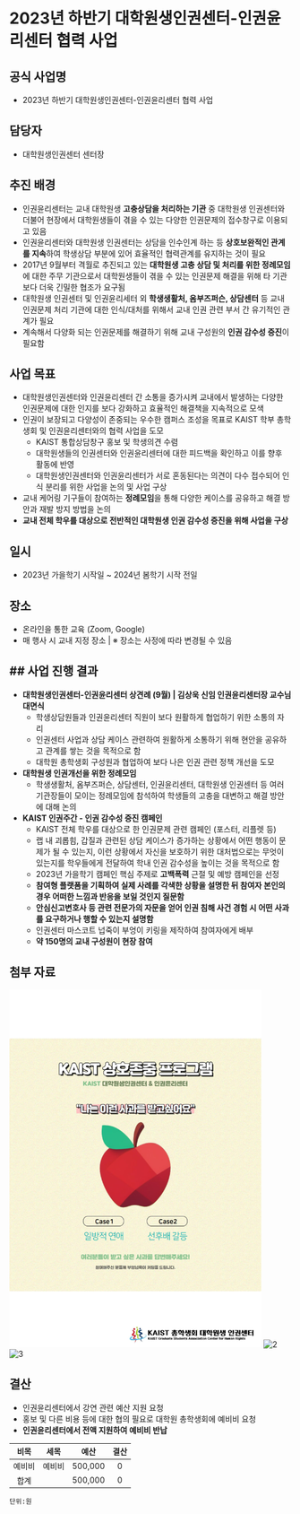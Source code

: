 2023년 하반기 대학원생인권센터-인권윤리센터 협력 사업
===


## 공식 사업명
- 2023년 하반기 대학원생인권센터-인권윤리센터 협력 사업

## 담당자
- 대학원생인권센터 센터장

## 추진 배경
- 인권윤리센터는 교내 대학원생 **고충상담을 처리하는 기관** 중 대학원생 인권센터와 더불어 현장에서 대학원생들이 겪을 수 있는 다양한 인권문제의 접수창구로 이용되고 있음
- 인권윤리센터와 대학원생 인권센터는 상담을 인수인계 하는 등 **상호보완적인 관계를 지속**하여 학생상담 부분에 있어 효율적인 협력관계를 유지하는 것이 필요
- 2017년 9월부터 격월로 추진되고 있는 **대학원생 고충 상담 및 처리를 위한 정례모임**에 대한 주무 기관으로서 대학원생들이 겪을 수 있는 인권문제 해결을 위해 타 기관보다 더욱 긴밀한 협조가 요구됨
- 대학원생 인권센터 및 인권윤리세터 외 **학생생활처, 옴부즈퍼슨, 상담센터** 등 교내 인권문제 처리 기관에 대한 인식/대처를 위해서 교내 인권 관련 부서 간 유기적인 관계가 필요
- 계속해서 다양화 되는 인권문제를 해결하기 위해 교내 구성원의 **인권 감수성 증진**이 필요함

## 사업 목표
-  대학원생인권센터와 인권윤리센터 간 소통을 증가시켜 교내에서 발생하는 다양한 인권문제에 대한 인지를 보다 강화하고 효율적인 해결책을 지속적으로 모색
-  인권이 보장되고 다양성이 존중되는 우수한 캠퍼스 조성을 목표로 KAIST 학부 총학생회 및 인권윤리센터와의 협력 사업을 도모
	- KAIST 통합상담창구 홍보 및 학생의견 수렴
	- 대학원생들의 인권센터와 인권윤리센터에 대한 피드백을 확인하고 이를 향후 활동에 반영
	- 대학원생인권센터와 인권윤리센터가 서로 혼동된다는 의견이 다수 접수되어 인식 분리를 위한 사업을 논의 및 사업 구상
-  교내 케어링 기구들이 참여하는 **정례모임**을 통해 다양한 케이스를 공유하고 해결 방안과 재발 방지 방법을 논의
- **교내 전체 학우를 대상으로 전반적인 대학원생 인권 감수성 증진을 위해 사업을 구상**

## 일시
- 2023년 가을학기 시작일 ~ 2024년 봄학기 시작 전일

## 장소
- 온라인을 통한 교육 (Zoom, Google)
- 매 행사 시 교내 지정 장소 | ※ 장소는 사정에 따라 변경될 수 있음

## ## 사업 진행 결과
- **대학원생인권센터-인권윤리센터 상견례 (9월) | 김상욱 신임 인권윤리센터장 교수님 대면식**
  - 학생상담원들과 인권윤리센터 직원이 보다 원활하게 협업하기 위한 소통의 자리
  - 인권센터 사업과 상담 케이스 관련하여 원활하게 소통하기 위해 현안을 공유하고 관계를 쌓는 것을 목적으로 함
  - 대학원 총학생회 구성원과 협업하여 보다 나은 인권 관련 정책 개선을 도모
- **대학원생 인권개선을 위한 정례모임**
  - 학생생활처, 옴부즈퍼슨, 상담센터, 인권윤리센터, 대학원생 인권센터 등 여러 기관장들이 모이는 정례모임에 참석하여 학생들의 고충을 대변하고 해결 방안에 대해 논의
- **KAIST 인권주간 - 인권 감수성 증진 캠페인**
  - KAIST 전체 학우를 대상으로 한 인권문제 관련 캠페인 (포스터, 리플렛 등)
  - 랩 내 괴롭힘, 갑질과 관련된 상담 케이스가 증가하는 상황에서 어떤 행동이 문제가 될 수 있는지, 이런 상황에서 자신을 보호하기 위한 대처법으로는 무엇이 있는지를 학우들에게 전달하여 학내 인권 감수성을 높이는 것을 목적으로 함
  - 2023년 가을학기 캠페인 핵심 주제로 **고백폭력** 근절 및 예방 캠페인을 선정
  - **참여형 플랫폼을 기획하여 실제 사례를 각색한 상황을 설명한 뒤 참여자 본인의 경우 어떠한 느낌과 반응을 보일 것인지 질문함**
  - **안심신고변호사 등 관련 전문가의 자문을 얻어 인권 침해 사건 경험 시 어떤 사과를 요구하거나 행할 수 있는지 설명함**
  - 인권센터 마스코트 넙죽이 부엉이 키링을 제작하여 참여자에게 배부
  - **약 150명의 교내 구성원이 현장 참여**

## 첨부 자료
<img src="2023-2H-2nd-CMC/보고안건/첨부 자료 1. 인권주간 홍보포스터.jpg" width="450px" title="1"/> 
<img src="../../보고안건/첨부 자료 2. 인권센터 넙죽이 부엉이 키링.png" width="450px" title="2"/>
<img src="../../보고안건/첨부 자료 3. 부스 참여 기록.jpeg" width="450px" title="3"/> 

## 결산

-	인권윤리센터에서 강연 관련 예산 지원 요청
-	홍보 및 다른 비용 등에 대한 협의 필요로 대학원 총학생회에 예비비 요청
-	**인권윤리센터에서 전액 지원하여 예비비 반납**

|  **비목** |   **세목**   | **예산** |	**결산**	|
|:----------:|:------------:|:--------:|:--------:|
|	예비비	|	예비비	|	500,000	|	0	|
|	합계		|			|	500,000	|	0	|

	단위:원
